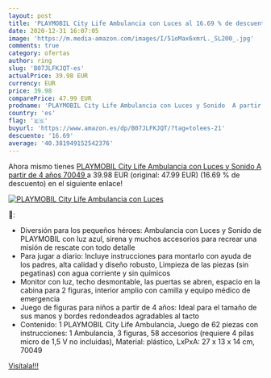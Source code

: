 ```yaml
---
layout: post
title: 'PLAYMOBIL City Life Ambulancia con Luces al 16.69 % de descuento'
date: 2020-12-31 16:07:05
image: 'https://m.media-amazon.com/images/I/51oMax6xmrL._SL200_.jpg'
comments: true
category: ofertas
author: ring
slug: 'B07JLFKJQT-es'
actualPrice: 39.98 EUR
currency: EUR
price: 39.98
comparePrice: 47.99 EUR
prodname: 'PLAYMOBIL City Life Ambulancia con Luces y Sonido  A partir de 4 años  70049 '
country: 'es'
flag: '🇪🇸'
buyurl: 'https://www.amazon.es/dp/B07JLFKJQT/?tag=tolees-21'
descuento: '16.69'
average: '40.381949152542376'
---
```


Ahora mismo tienes [PLAYMOBIL City Life Ambulancia con Luces y Sonido  A partir de 4 años  70049 ](https://www.amazon.es/dp/B07JLFKJQT/?tag=tolees-21) a 39.98 EUR (original: 47.99 EUR) (16.69 %  de descuento) en el siguiente enlace!

[![PLAYMOBIL City Life Ambulancia con Luces](https://m.media-amazon.com/images/I/51oMax6xmrL._SL200_.jpg)](https://www.amazon.es/dp/B07JLFKJQT/?tag=tolees-21)

🔎:

- Diversión para los pequeños héroes: Ambulancia con Luces y Sonido de PLAYMOBIL con luz azul, sirena y muchos accesorios para recrear una misión de rescate con todo detalle
- Para jugar a diario: Incluye instrucciones para montarlo con ayuda de los padres, alta calidad y diseño robusto, Limpieza de las piezas (sin pegatinas) con agua corriente y sin químicos
- Monitor con luz, techo desmontable, las puertas se abren, espacio en la cabina para 2 figuras, interior amplio con camilla y equipo médico de emergencia
- Juego de figuras para niños a partir de 4 años: Ideal para el tamaño de sus manos y bordes redondeados agradables al tacto
- Contenido: 1 PLAYMOBIL City Life Ambulancia, Juego de 62 piezas con instrucciones: 1 Ambulancia, 3 figuras, 58 accesorios (requiere 4 pilas micro de 1,5 V no incluidas), Material: plástico, LxPxA: 27 x 13 x 14 cm, 70049

[Visítala!!!](https://www.amazon.es/dp/B07JLFKJQT/?tag=tolees-21)
